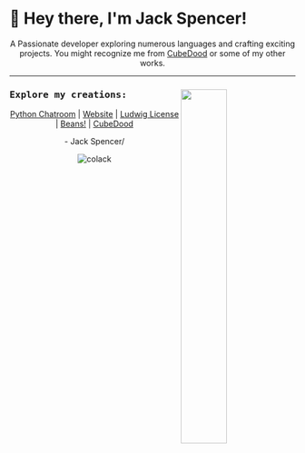 <h1 align="left">👋 Hey there, I'm Jack Spencer!</h1>

<p align="center">
    A Passionate developer exploring numerous languages and crafting exciting projects. You might recognize me from <a href="https://colack.github.io/games/cd1.html">CubeDood</a> or some of my other works.
</p>

---

<a>
  <img width="40%" src="https://lanyard.cnrad.dev/api/744931200346357862" align="right" />
</a>

<samp>
    <h3>Explore my creations:</h3>
</samp>

<p align="center">
    <a href="https://github.com/Colack/py-chat">Python Chatroom</a> |
    <a href="https://colack.github.io">Website</a> |
    <a href="https://github.com/Colack/License">Ludwig License</a> |
    <a href="https://github.com/Colack/Beans">Beans!</a> |
    <a href="https://colack.github.io/games/cd1.html">CubeDood</a>
</p>

<p align="center">- Jack Spencer/</p>

<p align="center"> 
    <img src="https://komarev.com/ghpvc/?username=colack&label=Profile%20views&color=0e75b6&style=flat" alt="colack" />
</p>
